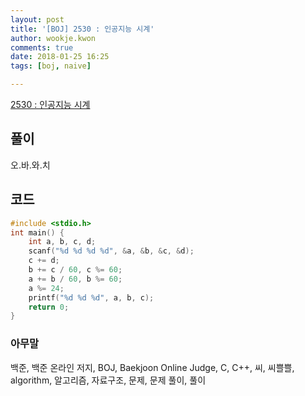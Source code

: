 ```yaml
---
layout: post
title: '[BOJ] 2530 : 인공지능 시계'
author: wookje.kwon
comments: true
date: 2018-01-25 16:25
tags: [boj, naive]

---
```


[2530 : 인공지능 시계](https://www.acmicpc.net/problem/2530)

## 풀이

오.바.와.치

## 코드

```cpp
#include <stdio.h>
int main() {
	int a, b, c, d;
	scanf("%d %d %d %d", &a, &b, &c, &d);
	c += d;
	b += c / 60, c %= 60;
	a += b / 60, b %= 60;
	a %= 24;
	printf("%d %d %d", a, b, c);
	return 0;
}
```

### 아무말  
백준, 백준 온라인 저지, BOJ, Baekjoon Online Judge, C, C++, 씨, 씨쁠쁠, algorithm, 알고리즘, 자료구조, 문제, 문제 풀이, 풀이
